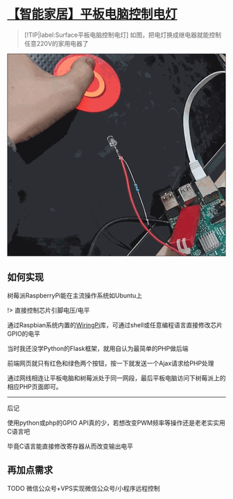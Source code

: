 # [【智能家居】平板电脑控制电灯](/unarchived/rpi_gpio.md)

> [!TIP|label:Surface平板电脑控制电灯]
> 如图，把电灯换成继电器就能控制任意220V的家用电器了


![rpi_gpio](rpi_gpio.gif "rpi_gpio")

## 如何实现

树莓派RaspberryPi能在主流操作系统如Ubuntu上

!> 直接控制芯片引脚电压/电平

通过Raspbian系统内置的[WiringPi](http://wiringpi.com/the-gpio-utility/)库，可通过shell或任意编程语言直接修改芯片GPIO的电平

当时我还没学Python的Flask框架，就用自认为最简单的PHP做后端

前端网页就只有红色和绿色两个按钮，按一下就发送一个Ajax请求给PHP处理

通过网线相连让平板电脑和树莓派处于同一网段，最后平板电脑访问下树莓派上的相应PHP页面即可。

---

<i class="fa fa-hashtag"></i>
后记

使用python或php的GPIO API真的少，若想改变PWM频率等操作还是老老实实用C语言吧

毕竟C语言能直接修改寄存器从而改变输出电平

## 再加点需求

TODO 微信公众号+VPS实现微信公众号/小程序远程控制
